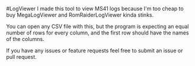 #LogViewer
I made this tool to view MS41 logs because I'm too cheap to buy MegaLogViewer and RomRaiderLogViewer kinda stinks.

You can open any CSV file with this, but the program is expecting an equal number of rows for every column, and the first row should have the names of the columns.

If you have any issues or feature requests feel free to submit an issue or pull request.
